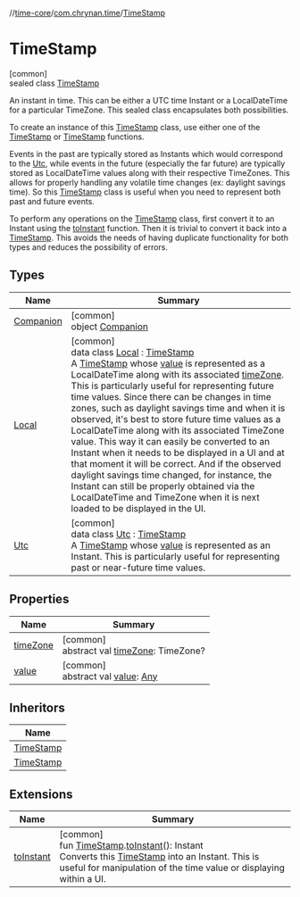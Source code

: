 //[time-core](../../../index.md)/[com.chrynan.time](../index.md)/[TimeStamp](index.md)

# TimeStamp

[common]\
sealed class [TimeStamp](index.md)

An instant in time. This can be either a UTC time Instant or a LocalDateTime for a particular TimeZone. This sealed class encapsulates both possibilities.

To create an instance of this [TimeStamp](index.md) class, use either one of the [TimeStamp](index.md) or [TimeStamp](index.md) functions.

Events in the past are typically stored as Instants which would correspond to the [Utc](index.md), while events in the future (especially the far future) are typically stored as LocalDateTime values along with their respective TimeZones. This allows for properly handling any volatile time changes (ex: daylight savings time). So this [TimeStamp](index.md) class is useful when you need to represent both past and future events.

To perform any operations on the [TimeStamp](index.md) class, first convert it to an Instant using the [toInstant](../to-instant.md) function. Then it is trivial to convert it back into a [TimeStamp](index.md). This avoids the needs of having duplicate functionality for both types and reduces the possibility of errors.

## Types

| Name | Summary |
|---|---|
| [Companion](-companion/index.md) | [common]<br>object [Companion](-companion/index.md) |
| [Local](-local/index.md) | [common]<br>data class [Local](-local/index.md) : [TimeStamp](index.md)<br>A [TimeStamp](index.md) whose [value](-local/value.md) is represented as a LocalDateTime along with its associated [timeZone](-local/time-zone.md). This is particularly useful for representing future time values. Since there can be changes in time zones, such as daylight savings time and when it is observed, it's best to store future time values as a LocalDateTime along with its associated TimeZone value. This way it can easily be converted to an Instant when it needs to be displayed in a UI and at that moment it will be correct. And if the observed daylight savings time changed, for instance, the Instant can still be properly obtained via the LocalDateTime and TimeZone when it is next loaded to be displayed in the UI. |
| [Utc](-utc/index.md) | [common]<br>data class [Utc](-utc/index.md) : [TimeStamp](index.md)<br>A [TimeStamp](index.md) whose [value](-utc/value.md) is represented as an Instant. This is particularly useful for representing past or near-future time values. |

## Properties

| Name | Summary |
|---|---|
| [timeZone](time-zone.md) | [common]<br>abstract val [timeZone](time-zone.md): TimeZone? |
| [value](value.md) | [common]<br>abstract val [value](value.md): [Any](https://kotlinlang.org/api/latest/jvm/stdlib/kotlin/-any/index.html) |

## Inheritors

| Name |
|---|
| [TimeStamp](-utc/index.md) |
| [TimeStamp](-local/index.md) |

## Extensions

| Name | Summary |
|---|---|
| [toInstant](../to-instant.md) | [common]<br>fun [TimeStamp](index.md).[toInstant](../to-instant.md)(): Instant<br>Converts this [TimeStamp](index.md) into an Instant. This is useful for manipulation of the time value or displaying within a UI. |
